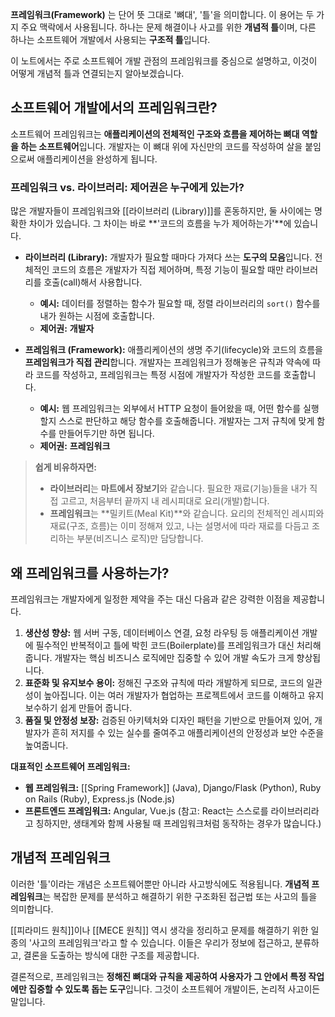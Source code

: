 **프레임워크(Framework)** 는 단어 뜻 그대로 '뼈대', '틀'을 의미합니다. 이 용어는 두 가지 주요 맥락에서 사용됩니다. 하나는 문제 해결이나 사고를 위한 **개념적 틀**이며, 다른 하나는 소프트웨어 개발에서 사용되는 **구조적 틀**입니다.

이 노트에서는 주로 소프트웨어 개발 관점의 프레임워크를 중심으로 설명하고, 이것이 어떻게 개념적 틀과 연결되는지 알아보겠습니다.

## 소프트웨어 개발에서의 프레임워크란?

소프트웨어 프레임워크는 **애플리케이션의 전체적인 구조와 흐름을 제어하는 뼈대 역할을 하는 소프트웨어**입니다. 개발자는 이 뼈대 위에 자신만의 코드를 작성하여 살을 붙임으로써 애플리케이션을 완성하게 됩니다.

### 프레임워크 vs. 라이브러리: 제어권은 누구에게 있는가?

많은 개발자들이 프레임워크와 [[라이브러리 (Library)]]를 혼동하지만, 둘 사이에는 명확한 차이가 있습니다. 그 차이는 바로 **'코드의 흐름을 누가 제어하는가'**에 있습니다.

- **라이브러리 (Library):** 개발자가 필요할 때마다 가져다 쓰는 **도구의 모음**입니다. 전체적인 코드의 흐름은 개발자가 직접 제어하며, 특정 기능이 필요할 때만 라이브러리를 호출(call)해서 사용합니다.
    
    - **예시:** 데이터를 정렬하는 함수가 필요할 때, 정렬 라이브러리의 `sort()` 함수를 내가 원하는 시점에 호출합니다.
    - **제어권:** **개발자**
- **프레임워크 (Framework):** 애플리케이션의 생명 주기(lifecycle)와 코드의 흐름을 **프레임워크가 직접 관리**합니다. 개발자는 프레임워크가 정해놓은 규칙과 약속에 따라 코드를 작성하고, 프레임워크는 특정 시점에 개발자가 작성한 코드를 호출합니다.
    
    - **예시:** 웹 프레임워크는 외부에서 HTTP 요청이 들어왔을 때, 어떤 함수를 실행할지 스스로 판단하고 해당 함수를 호출해줍니다. 개발자는 그저 규칙에 맞게 함수를 만들어두기만 하면 됩니다.
    - **제어권:** **프레임워크**

> **쉽게 비유하자면:**
> 
> - **라이브러리**는 **마트에서 장보기**와 같습니다. 필요한 재료(기능)들을 내가 직접 고르고, 처음부터 끝까지 내 레시피대로 요리(개발)합니다.
> - **프레임워크**는 **밀키트(Meal Kit)**와 같습니다. 요리의 전체적인 레시피와 재료(구조, 흐름)는 이미 정해져 있고, 나는 설명서에 따라 재료를 다듬고 조리하는 부분(비즈니스 로직)만 담당합니다.

## 왜 프레임워크를 사용하는가?

프레임워크는 개발자에게 일정한 제약을 주는 대신 다음과 같은 강력한 이점을 제공합니다.

1. **생산성 향상:** 웹 서버 구동, 데이터베이스 연결, 요청 라우팅 등 애플리케이션 개발에 필수적인 반복적이고 틀에 박힌 코드(Boilerplate)를 프레임워크가 대신 처리해줍니다. 개발자는 핵심 비즈니스 로직에만 집중할 수 있어 개발 속도가 크게 향상됩니다.
2. **표준화 및 유지보수 용이:** 정해진 구조와 규칙에 따라 개발하게 되므로, 코드의 일관성이 높아집니다. 이는 여러 개발자가 협업하는 프로젝트에서 코드를 이해하고 유지보수하기 쉽게 만들어 줍니다.
3. **품질 및 안정성 보장:** 검증된 아키텍처와 디자인 패턴을 기반으로 만들어져 있어, 개발자가 흔히 저지를 수 있는 실수를 줄여주고 애플리케이션의 안정성과 보안 수준을 높여줍니다.

**대표적인 소프트웨어 프레임워크:**

- **웹 프레임워크:** [[Spring Framework]] (Java), Django/Flask (Python), Ruby on Rails (Ruby), Express.js (Node.js)
- **프론트엔드 프레임워크:** Angular, Vue.js (참고: React는 스스로를 라이브러리라고 칭하지만, 생태계와 함께 사용될 때 프레임워크처럼 동작하는 경우가 많습니다.)

## 개념적 프레임워크

이러한 '틀'이라는 개념은 소프트웨어뿐만 아니라 사고방식에도 적용됩니다. **개념적 프레임워크**는 복잡한 문제를 분석하고 해결하기 위한 구조화된 접근법 또는 사고의 틀을 의미합니다.

 [[피라미드 원칙]]이나 [[MECE 원칙]] 역시 생각을 정리하고 문제를 해결하기 위한 일종의 '사고의 프레임워크'라고 할 수 있습니다. 이들은 우리가 정보에 접근하고, 분류하고, 결론을 도출하는 방식에 대한 구조를 제공합니다.

결론적으로, 프레임워크는 **정해진 뼈대와 규칙을 제공하여 사용자가 그 안에서 특정 작업에만 집중할 수 있도록 돕는 도구**입니다. 그것이 소프트웨어 개발이든, 논리적 사고이든 말입니다.